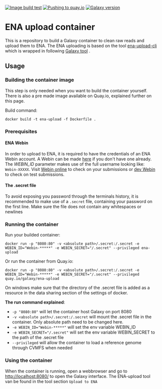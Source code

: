 [![Image build test](https://github.com/ELIXIR-Belgium/ena-upload-container/workflows/Image%20build%20test/badge.svg)](https://github.com/ELIXIR-Belgium/ena-upload-container/actions?query=workflow%3A%22Image+build+test%22)
[![Pushing to quay.io](https://github.com/ELIXIR-Belgium/ena-upload-container/workflows/Pushing%20to%20quay.io/badge.svg)](https://github.com/ELIXIR-Belgium/ena-upload-container/actions?query=workflow%3A%22Pushing+to+quay.io%22)
[![Galaxy version](https://img.shields.io/badge/Galaxy%20version-20.05-blue)](https://github.com/bgruening/docker-galaxy-stable/tree/20.05)

# ENA upload container

This is a repository to build a Galaxy container to clean raw reads and upload them to ENA. The ENA uploading is based on the tool [ena-upload-cli](https://github.com/usegalaxy-eu/ena-upload-cli) which is wrapped in following [Galaxy tool](https://testtoolshed.g2.bx.psu.edu/view/ieguinoa/ena_upload) .

## Usage

### Building the container image

This step is only needed when you want to build the container yourself. There is also a pre made image available on Quay.io, explained further on this page.

Build command:

```
docker build -t ena-upload -f Dockerfile .    
```

### Prerequisites 

#### ENA Webin

In order to upload to ENA, it is required to have the credentials of an ENA Webin account. A Webin can be made [here](https://www.ebi.ac.uk/ena/submit/sra/#home) if you don't have one already. The *WEBIN_ID* parameter makes use of the full username looking like: `Webin-XXXXX`. Visit [Webin online](https://www.ebi.ac.uk/ena/submit/webin) to check on your submissions or [dev Webin](https://wwwdev.ebi.ac.uk/ena/submit/webin) to check on test submissions.

#### The .secret file

To avoid exposing you password through the terminals history, it is recommended to make use of a `.secret` file, containing your password on the first line. Make sure the file does not contain any whitespaces or newlines


### Running the container

Run your builded container:

```
docker run -p "8080:80" -v <absolute path>/.secret:/.secret -e WEBIN_ID="Webin-*****" -e WEBIN_SECRET="/.secret" --privileged ena-upload
```

Or run the container from Quay.io:

```
docker run -p "8080:80" -v <absolute path>/.secret:/.secret -e WEBIN_ID="Webin-*****" -e WEBIN_SECRET="/.secret" --privileged quay.io/galaxy/ena-upload
```

On windows make sure that the directory of the .secret file is added as a resource in the data sharing section of the settings of docker.


**The run command explained**:
- `-p "8080:80"` will let the container host Galaxy on port 8080
- `-v <absolute path>/.secret:/.secret` will mount the .secret file in the container. Only absolute path need to be changed here.
- `-e WEBIN_ID="Webin-*****"` will set the env variable WEBIN_ID
- `-e WEBIN_SECRET="/.secret"` will set the env variable WEBIN_SECRET to the path of the .secret file
- `--privileged` will allow the container to load a reference genome through CVMFS when needed

### Using the container

When the container is running, open a webbrowser and go to [http://localhost:8080/](http://localhost:8080/) to open the Galaxy interface. The ENA-upload tool van be found in the tool section `Upload to ENA`

